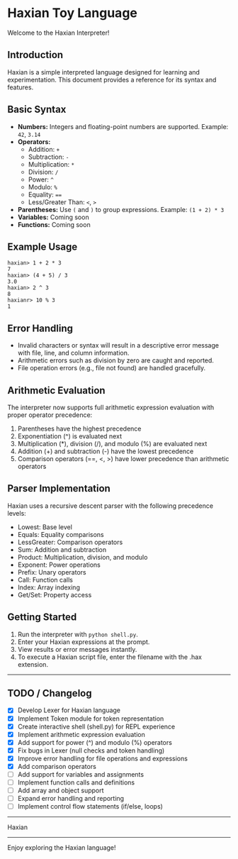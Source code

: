 # Haxian Toy Language 

Welcome to the Haxian Interpreter!

## Introduction
Haxian is a simple interpreted language designed for learning and experimentation. This document provides a reference for its syntax and features.

## Basic Syntax
- **Numbers:** Integers and floating-point numbers are supported. Example: `42`, `3.14`
- **Operators:**
  - Addition: `+`
  - Subtraction: `-`
  - Multiplication: `*`
  - Division: `/`
  - Power: `^`
  - Modulo: `%`
  - Equality: `==`
  - Less/Greater Than: `<`, `>`
- **Parentheses:** Use `(` and `)` to group expressions. Example: `(1 + 2) * 3`
- **Variables:** Coming soon
- **Functions:** Coming soon

## Example Usage
```
haxian> 1 + 2 * 3
7
haxian> (4 + 5) / 3
3.0
haxian> 2 ^ 3
8
haxianr> 10 % 3
1
```

## Error Handling
- Invalid characters or syntax will result in a descriptive error message with file, line, and column information.
- Arithmetic errors such as division by zero are caught and reported.
- File operation errors (e.g., file not found) are handled gracefully.

## Arithmetic Evaluation
The interpreter now supports full arithmetic expression evaluation with proper operator precedence:
1. Parentheses have the highest precedence
2. Exponentiation (^) is evaluated next
3. Multiplication (*), division (/), and modulo (%) are evaluated next
4. Addition (+) and subtraction (-) have the lowest precedence
5. Comparison operators (==, <, >) have lower precedence than arithmetic operators

## Parser Implementation
Haxian uses a recursive descent parser with the following precedence levels:
- Lowest: Base level
- Equals: Equality comparisons
- LessGreater: Comparison operators
- Sum: Addition and subtraction
- Product: Multiplication, division, and modulo
- Exponent: Power operations
- Prefix: Unary operators
- Call: Function calls
- Index: Array indexing
- Get/Set: Property access

## Getting Started
1. Run the interpreter with `python shell.py`.
2. Enter your Haxian expressions at the prompt.
3. View results or error messages instantly.
4. To execute a Haxian script file, enter the filename with the .hax extension.

---

## TODO / Changelog
- [X] Develop Lexer for Haxian language
- [X] Implement Token module for token representation
- [X] Create interactive shell (shell.py) for REPL experience
- [X] Implement arithmetic expression evaluation
- [X] Add support for power (^) and modulo (%) operators
- [X] Fix bugs in Lexer (null checks and token handling)
- [X] Improve error handling for file operations and expressions
- [X] Add comparison operators
- [ ] Add support for variables and assignments
- [ ] Implement function calls and definitions
- [ ] Add array and object support
- [ ] Expand error handling and reporting
- [ ] Implement control flow statements (if/else, loops)

---

Haxian

---

Enjoy exploring the Haxian language!
